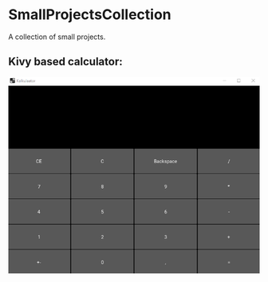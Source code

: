 # SmallProjectsCollection
A collection of small projects.

## Kivy based calculator:
<a href="url"><img src="https://github.com/zcribe/SmallProjectsCollection/blob/master/Kalkulaator/calculator_show.gif"></a>
